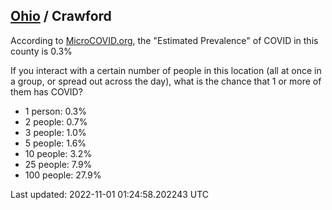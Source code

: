 
## [Ohio](/united-states/ohio) / Crawford

According to [MicroCOVID.org](http://microcovid.org),
the "Estimated Prevalence" of COVID in this county is 0.3%

If you interact with a certain number of people in this location
(all at once in a group, or spread out across the day), what is the chance that
1 or more of them has COVID?

- 1 person: 0.3%
- 2 people: 0.7%
- 3 people: 1.0%
- 5 people: 1.6%
- 10 people: 3.2%
- 25 people: 7.9%
- 100 people: 27.9%

Last updated: 2022-11-01 01:24:58.202243 UTC
